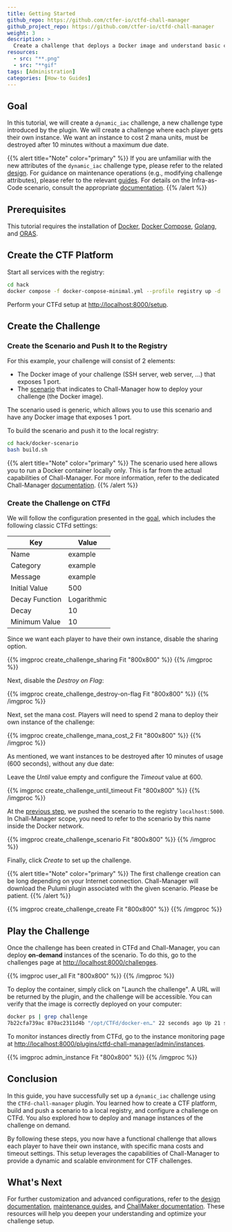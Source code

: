 ```yaml
---
title: Getting Started
github_repo: https://github.com/ctfer-io/ctfd-chall-manager
github_project_repo: https://github.com/ctfer-io/ctfd-chall-manager
weight: 3
description: >
  Create a challenge that deploys a Docker image and understand basic configuration.
resources:
  - src: "**.png"
  - src: "**gif"
tags: [Administration]
categories: [How-to Guides]
---
```


## Goal

In this tutorial, we will create a `dynamic_iac` challenge, a new challenge type introduced by the plugin. We will create a challenge where each player gets their own instance. We want an instance to cost 2 mana units, must be destroyed after 10 minutes without a maximum due date.

{{% alert title="Note" color="primary" %}}
If you are unfamiliar with the new attributes of the `dynamic_iac` challenge type, please refer to the related [design](/docs/ctfd-chall-manager/design). For guidance on maintenance operations (e.g., modifying challenge attributes), please refer to the relevant [guides](/docs/ctfd-chall-manager/guides). For details on the Infra-as-Code scenario, consult the appropriate [documentation](/docs/chall-manager/challmaker-guides).
{{% /alert %}}

## Prerequisites

This tutorial requires the installation of [Docker](https://docs.docker.com/engine/install/), [Docker Compose](https://docs.docker.com/compose/install/linux/), [Golang](https://go.dev/doc/install), and [ORAS](https://oras.land/docs/installation).

## Create the CTF Platform

Start all services with the registry:

```bash
cd hack
docker compose -f docker-compose-minimal.yml --profile registry up -d
```

Perform your CTFd setup at [http://localhost:8000/setup](http://localhost:8000/setup).

## Create the Challenge

### Create the Scenario and Push It to the Registry

For this example, your challenge will consist of 2 elements:
- The Docker image of your challenge (SSH server, web server, ...) that exposes 1 port.
- The [scenario](/docs/chall-manager/glossary/#scenario) that indicates to Chall-Manager how to deploy your challenge (the Docker image).

The scenario used is generic, which allows you to use this scenario and have any Docker image that exposes 1 port.

To build the scenario and push it to the local registry:

```bash
cd hack/docker-scenario
bash build.sh
```

{{% alert title="Note" color="primary" %}}
The scenario used here allows you to run a Docker container locally only. This is far from the actual capabilities of Chall-Manager. For more information, refer to the dedicated Chall-Manager [documentation](/docs/chall-manager).
{{% /alert %}}

### Create the Challenge on CTFd

We will follow the configuration presented in the [goal](#goal), which includes the following classic CTFd settings:

| Key                | Value       |
|--------------------|-------------|
| Name               | example     |
| Category           | example     |
| Message            | example     |
| Initial Value      | 500         |
| Decay Function     | Logarithmic |
| Decay              | 10          |
| Minimum Value      | 10          |

Since we want each player to have their own instance, disable the sharing option.

{{% imgproc create_challenge_sharing Fit "800x800" %}}
{{% /imgproc %}}

Next, disable the *Destroy on Flag*:

{{% imgproc create_challenge_destroy-on-flag Fit "800x800" %}}
{{% /imgproc %}}

Next, set the mana cost. Players will need to spend 2 mana to deploy their own instance of the challenge:

{{% imgproc create_challenge_mana_cost_2 Fit "800x800" %}}
{{% /imgproc %}}

As mentioned, we want instances to be destroyed after 10 minutes of usage (600 seconds), without any due date:

Leave the *Until* value empty and configure the *Timeout* value at 600.

{{% imgproc create_challenge_until_timeout Fit "800x800" %}}
{{% /imgproc %}}

At the [previous step](#create-the-scenario-and-push-it-to-the-registry), we pushed the scenario to the registry `localhost:5000`. In Chall-Manager scope, you need to refer to the scenario by this name inside the Docker network.

{{% imgproc create_challenge_scenario Fit "800x800" %}}
{{% /imgproc %}}

Finally, click *Create* to set up the challenge.

{{% alert title="Note" color="primary" %}}
The first challenge creation can be long depending on your Internet connection. Chall-Manager will download the Pulumi plugin associated with the given scenario. Please be patient.
{{% /alert %}}

{{% imgproc create_challenge_create Fit "800x800" %}}
{{% /imgproc %}}

## Play the Challenge

Once the challenge has been created in CTFd and Chall-Manager, you can deploy **on-demand** instances of the scenario. To do this, go to the challenges page at [http://localhost:8000/challenges](http://localhost:8000/challenges).

{{% imgproc user_all Fit "800x800" %}}
{{% /imgproc %}}

To deploy the container, simply click on "Launch the challenge". A URL will be returned by the plugin, and the challenge will be accessible. You can verify that the image is correctly deployed on your computer:

```bash
docker ps | grep challenge
7b22cfa739ac 870ac2311d4b "/opt/CTFd/docker-en…" 22 seconds ago Up 21 seconds 0.0.0.0:32771->8000/tcp challenge-f953808a2ddbcace
```

To monitor instances directly from CTFd, go to the instance monitoring page at [http://localhost:8000/plugins/ctfd-chall-manager/admin/instances](http://localhost:8000/plugins/ctfd-chall-manager/admin/instances).

{{% imgproc admin_instance Fit "800x800" %}}
{{% /imgproc %}}

## Conclusion

In this guide, you have successfully set up a `dynamic_iac` challenge using the `CTFd-chall-manager` plugin. You learned how to create a CTF platform, build and push a scenario to a local registry, and configure a challenge on CTFd. You also explored how to deploy and manage instances of the challenge on demand.

By following these steps, you now have a functional challenge that allows each player to have their own instance, with specific mana costs and timeout settings. This setup leverages the capabilities of Chall-Manager to provide a dynamic and scalable environment for CTF challenges.

## What's Next

For further customization and advanced configurations, refer to the [design documentation](/docs/ctfd-chall-manager/design), [maintenance guides](/docs/ctfd-chall-manager/guides), and [ChallMaker documentation](/docs/chall-manager/challmaker-guides). These resources will help you deepen your understanding and optimize your challenge setup.
